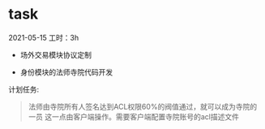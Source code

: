 # task

2021-05-15
工时：3h
- 场外交易模块协议定制



- 身份模块的法师寺院代码开发

计划任务:


> 法师由寺院所有人签名达到ACL权限60%的阀值通过，就可以成为寺院的一员 这一点由客户端操作。需要客户端配置寺院账号的acl描述文件

